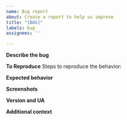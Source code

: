 ```yaml
---
name: Bug report
about: Create a report to help us improve
title: "[BUG]"
labels: bug
assignees: ''

---
```


**Describe the bug**
<!-- Describe what happens here... -->

**To Reproduce**
Steps to reproduce the behavior:
<!-- Tell us how to get this bug... -->

**Expected behavior**
<!-- Tell us what is meant to happen... -->

**Screenshots**
<!-- If you want, give us some screenshots... -->

**Version and UA**
<!--
Please open devtools by pressing Ctrl+Shift+J (Windows/Linux) or Cmd+Shift+J (Mac) and type into the console "debug()".
If you are on a mobile device type "javascript:debug()" into the address bar while on https://c1200.js.org/ (NOT THE ITCH VERSION).
After doing this an alert should pop up. Take a screenshot or copy/paste the alert contents below.
-->

**Additional context**
<!-- Add any other context about the problem here... -->
